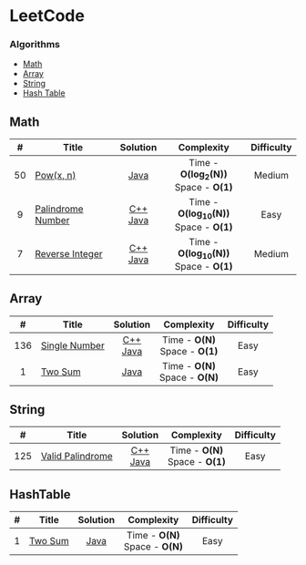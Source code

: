 LeetCode
========

### Algorithms
* [Math](https://github.com/Akshaya-Amar/LeetCodeSolutions#math)
* [Array](https://github.com/Akshaya-Amar/LeetCodeSolutions#array)
* [String](https://github.com/Akshaya-Amar/LeetCodeSolutions#string)
* [Hash Table](https://github.com/Akshaya-Amar/LeetCodeSolutions#hashtable)

## Math
| # | Title | Solution | Complexity | Difficulty |
|:---:| ----- | :--------: | :----------: | :----------: |
|50|[Pow(x, n)](https://leetcode.com/problems/powx-n/)| [Java](./Java/Pow.java) |Time - **O(log<sub>2</sub>(N))** <br>Space - **O(1)**| Medium
|9|[Palindrome Number](https://leetcode.com/problems/palindrome-number/)| [C++](./C++/PalindromeNumber.cpp) <br> [Java](./Java/PalindromeNumber.java) |Time - **O(log<sub>10</sub>(N))** <br>Space - **O(1)**| Easy
|7|[Reverse Integer](https://leetcode.com/problems/reverse-integer/)| [C++](./C++/ReverseInteger.cpp) <br> [Java](./Java/ReverseInteger.java) |Time - **O(log<sub>10</sub>(N))** <br>Space - **O(1)**| Medium



## Array
| # | Title | Solution | Complexity | Difficulty |
|:---:| ----- | :--------: | :----------: | :----------: |
|136|[Single Number](https://leetcode.com/problems/single-number/)| [C++](./C++/SingleNumber.cpp) <br> [Java](./Java/SingleNumber.java) |Time - **O(N)** <br>Space - **O(1)**| Easy
|1|[Two Sum](https://leetcode.com/problems/two-sum/)| [Java](./Java/TwoSum.java) |Time - **O(N)** <br>Space - **O(N)**| Easy


## String
| # | Title | Solution | Complexity | Difficulty |
|:---:| ----- | :--------: | :----------: | :----------: |
|125|[Valid Palindrome](https://leetcode.com/problems/valid-palindrome/)| [C++](./C++/ValidPalindrome.cpp) <br> [Java](./Java/ValidPalindrome.java) |Time - **O(N)** <br>Space - **O(1)**| Easy


## HashTable
| # | Title | Solution | Complexity | Difficulty |
|:---:| ----- | :--------: | :----------: | :----------: |
|1|[Two Sum](https://leetcode.com/problems/two-sum/)| [Java](./Java/TwoSum.java) |Time - **O(N)** <br>Space - **O(N)**| Easy


